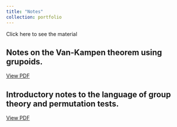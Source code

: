 ```yaml
---
title: "Notes"
collection: portfolio
---
```

Click here to see the material

## Notes on the Van-Kampen theorem using grupoids.

[View PDF](files/van_kampen.pdf)

## Introductory notes to the language of group theory and permutation tests.

[View PDF](files/Paper_replication_Metrics_I.pdf)
